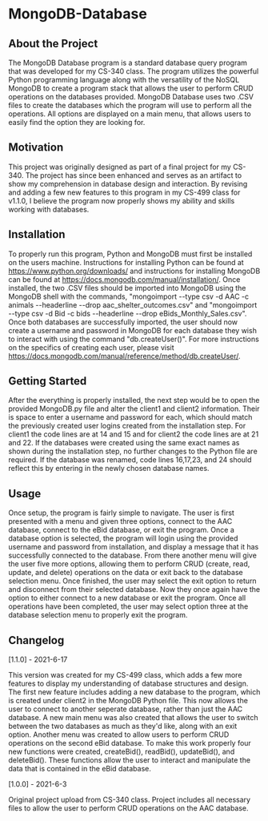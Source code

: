 # MongoDB-Database 

## About the Project

The MongoDB Database program is a standard database query program that was developed for my CS-340 class. The program utilizes the powerful Python programming language along with the versatility of the NoSQL MongoDB to create a program stack that allows the user to perform CRUD operations on the databases provided. MongoDB Database uses two .CSV files to create the databases which the program will use to perform all the operations. All options are displayed on a main menu, that allows users to easily find the option they are looking for.

## Motivation

This project was originally designed as part of a final project for my CS-340. The project has since been enhanced and serves as an artifact to show my comprehension in database design and interaction. By revising and adding a few new features to this program in my CS-499 class for v1.1.0, I believe the program now properly shows my ability and skills working with databases.

## Installation

To properly run this program, Python and MongoDB must first be installed on the users machine. Instructions for installing Python can be found at https://www.python.org/downloads/ and instructions for installing MongoDB can be found at https://docs.mongodb.com/manual/installation/. Once installed, the two .CSV files should be imported into MongoDB using the MongoDB shell with the commands, "mongoimport --type csv -d AAC -c animals --headerline --drop aac_shelter_outcomes.csv" and "mongoimport --type csv -d Bid -c bids --headerline --drop eBids_Monthly_Sales.csv". Once both databases are successfully imported, the user should now create a username and password in MongoDB for each database they wish to interact with using the command "db.createUser()". For more instructions on the specifics of creating each user, please visit https://docs.mongodb.com/manual/reference/method/db.createUser/.

## Getting Started

After the everything is properly installed, the next step would be to open the provided MongoDB.py file and alter the client1 and client2 information. Their is space to enter a username and password for each, which should match the previously created user logins created from the installation step. For client1 the code lines are at 14 and 15 and for client2 the code lines are at 21 and 22. If the databases were created using the same exact names as shown during the installation step, no further changes to the Python file are required. If the database was renamed, code lines 16,17,23, and 24 should reflect this by entering in the newly chosen database names.

## Usage

Once setup, the program is fairly simple to navigate. The user is first presented with a menu and given three options, connect to the AAC database, connect to the eBid database, or exit the program. Once a database option is selected, the program will login using the provided username and password from installation, and display a message that it has successfully connected to the database. From there another menu will give the user five more options, allowing them to perform CRUD (create, read, update, and delete) operations on the data or exit back to the database selection menu. Once finished, the user may select the exit option to return and disconnect from their selected database. Now they once again have the option to either connect to a new database or exit the program. Once all operations have been completed, the user may select option three at the database selection menu to properly exit the program.

## Changelog

[1.1.0] - 2021-6-17

This version was created for my CS-499 class, which adds a few more features to display my understanding of database structures and design. The first new feature includes adding a new database to the program, which is created under client2 in the MongoDB Python file. This now allows the user to connect to another seperate database, rather than just the AAC database. A new main menu was also created that allows the user to switch between the two databases as much as they'd like, along with an exit option. Another menu was created to allow users to perform CRUD operations on the second eBid database. To make this work properly four new functions were created, createBid(), readBid(), updateBid(), and deleteBid(). These functions allow the user to interact and manipulate the data that is contained in the eBid database. 

[1.0.0] - 2021-6-3

Original project upload from CS-340 class. Project includes all necessary files to allow the user to perform CRUD operations on the AAC database.
